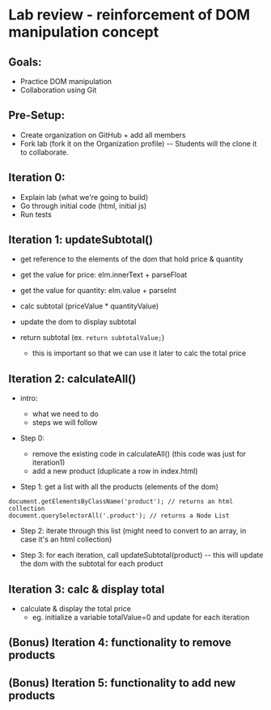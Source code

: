 

# Lab review - reinforcement of DOM manipulation concept


<!--- 

Notes:
- complete up to iteration 3
- iterations 4 & 5: we usually don't have time to do it in class

-->


## Goals:
- Practice DOM manipulation
- Collaboration using Git


## Pre-Setup:
- Create organization on GitHub + add all members
- Fork lab (fork it on the Organization profile) -- Students will the clone it to collaborate.


## Iteration 0:

- Explain lab (what we're going to build)
- Go through initial code (html, initial js)
- Run tests


## Iteration 1: updateSubtotal()

- get reference to the elements of the dom that hold price & quantity
- get the value for price: elm.innerText + parseFloat
- get the value for quantity: elm.value + parseInt

- calc subtotal (priceValue * quantityValue)

- update the dom to display subtotal

- return subtotal (ex. `return subtotalValue;`)
  - this is important so that we can use it later to calc the total price


## Iteration 2: calculateAll()

- intro:
  - what we need to do
  - steps we will follow

- Step 0: 
  - remove the existing code in calculateAll() (this code was just for iteration1)
  - add a new product (duplicate a row in index.html)

- Step 1: get a list with all the products (elements of the dom)

```
document.getElementsByClassName('product'); // returns an html collection
document.querySelectorAll('.product'); // returns a Node List
```

- Step 2: iterate through this list (might need to convert to an array, in case it's an html collection)

- Step 3: for each iteration, call updateSubtotal(product) -- this will update the dom with the subtotal for each product



## Iteration 3: calc & display total

- calculate & display the total price
  - eg. initialize a variable totalValue=0 and update for each iteration



## (Bonus) Iteration 4: functionality to remove products


## (Bonus) Iteration 5: functionality to add new products


